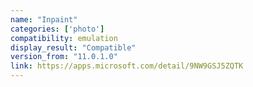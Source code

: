 ```yaml
---
name: "Inpaint"
categories: ['photo']
compatibility: emulation
display_result: "Compatible"
version_from: "11.0.1.0"
link: https://apps.microsoft.com/detail/9NW9GSJ5ZQTK
---
```

